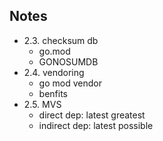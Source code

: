 ## Notes
- 2.3. checksum db
    - go.mod
    - GONOSUMDB
- 2.4. vendoring
    - go mod vendor
    - benfits
- 2.5. MVS
    - direct dep: latest greatest
    - indirect dep: latest possible